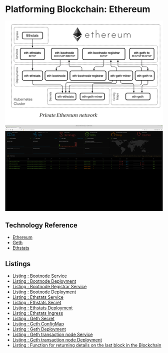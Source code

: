 # Platforming Blockchain: Ethereum


<img src="https://github.com/adavarski/k8s-Blockchain-Ethereum-playground/blob/main/pictures/Blockchain_private_Ethereum_network.png" width="800">
<img src="https://github.com/adavarski/k8s-Blockchain-Ethereum-playground/blob/main/pictures/Blockchain-Ethereum-stats-private-Ethereum-nodes-reporting.png" width="800">





## Technology Reference
- [Ethereum]
- [Geth]
- [Ethstats]

## Listings

- [Listing : Bootnode Service](cluster-davar-eth/100-eth/10-bootnode/10-service.yml)
- [Listing : Bootnode Deployment](cluster-davar-eth/100-eth/10-bootnode/30-deployment.yml)
- [Listing : Bootnode Registrar Service](cluster-davar-eth/100-eth/20-bootnode-reg/10-service.yml)
- [Listing : Bootnode Deployment](cluster-davar-eth/100-eth/20-bootnode-reg/30-deployment.yml)
- [Listing : Ethstats Service](cluster-davar-eth/100-eth/30-ethstats/10-service.yml)
- [Listing : Ethstats Secret](cluster-davar-eth/100-eth/30-ethstats/15-secret.yml)
- [Listing : Ethstats Deployment](cluster-davar-eth/100-eth/30-ethstats/30-deployment.yml)
- [Listing : Ethstats Ingress](cluster-davar-eth/100-eth/30-ethstats/50-ingress.yml)
- [Listing : Geth Secret](cluster-davar-eth/100-eth/40-miner/15-secret.yml)
- [Listing : Geth ConfigMap](cluster-davar-eth/100-eth/40-miner/20-configmap.yml)
- [Listing : Geth Deployment](cluster-davar-eth/100-eth/40-miner/30-deployment.yml)
- [Listing : Geth transaction node Service](cluster-davar-eth/100-eth/50-tx/10-service.yml)
- [Listing : Geth transaction node Deployment](cluster-davar-eth/100-eth/50-tx/30-deployment.yml)
- [Listing : Function for returning details on the last block in the Blockchain](/utils/function/last-block/handler.py)<!-- @IGNORE PREVIOUS: link -->

[Ethstats]: https://github.com/cubedro/eth-netstats
[Geth]: https://geth.ethereum.org/
[Ethereum]: https://ethereum.org/en/
